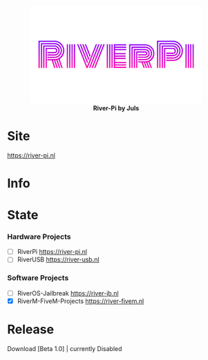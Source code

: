 <p align="center">
<img src="img/river-pi-half.png" width="400">
  <br>
  <strong>River-Pi by Juls</strong>
</p>

# Site

https://river-pi.nl

# Info



# State

### Hardware Projects
- [ ] RiverPi https://river-pi.nl
- [ ] RiverUSB https://river-usb.nl

### Software Projects
- [ ] RiverOS-Jailbreak https://river-jb.nl
- [X] RiverM-FiveM-Projects https://river-fivem.nl

# Release

Download [Beta 1.0] | currently Disabled
